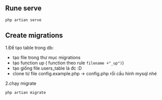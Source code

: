 ## Rune serve 
`php artian serve`

## Create migrations
1.Để tạo table trong db:

 - tạo file trong thư mục migrations
 - tạo function up ( function theo rule `filename +"_up")`)
 - tạo giống file users_table là đc :D
 - clone từ file config.example.php -> config.php rồi cấu hình mysql nhé

2.chạy migrate

`php artian migrate`
